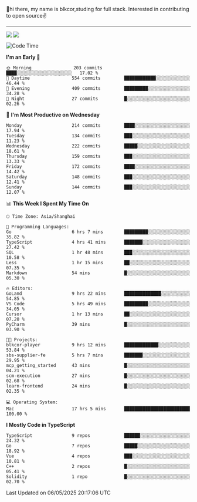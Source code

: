 👋hi there, my name is blkcor,studing for full stack.
Interested in contributing to open source✌️

<hr/>

![](https://github-readme-stats.vercel.app/api?username=blkcor)
<a href="https://github.com/blkcor/github-readme-stats">
    <img align="left" src="https://github-readme-stats.vercel.app/api/top-langs/?username=blkcor&hide=jupyter%20notebook,shaderlab,tex,c%23&langs_count=9" />
</a>


<!--START_SECTION:waka-->
![Code Time](http://img.shields.io/badge/Code%20Time-2%2C016%20hrs%2043%20mins-blue)

**I'm an Early 🐤** 

```text
🌞 Morning                203 commits         ████░░░░░░░░░░░░░░░░░░░░░   17.02 % 
🌆 Daytime                554 commits         ████████████░░░░░░░░░░░░░   46.44 % 
🌃 Evening                409 commits         █████████░░░░░░░░░░░░░░░░   34.28 % 
🌙 Night                  27 commits          █░░░░░░░░░░░░░░░░░░░░░░░░   02.26 % 
```
📅 **I'm Most Productive on Wednesday** 

```text
Monday                   214 commits         ████░░░░░░░░░░░░░░░░░░░░░   17.94 % 
Tuesday                  134 commits         ███░░░░░░░░░░░░░░░░░░░░░░   11.23 % 
Wednesday                222 commits         █████░░░░░░░░░░░░░░░░░░░░   18.61 % 
Thursday                 159 commits         ███░░░░░░░░░░░░░░░░░░░░░░   13.33 % 
Friday                   172 commits         ████░░░░░░░░░░░░░░░░░░░░░   14.42 % 
Saturday                 148 commits         ███░░░░░░░░░░░░░░░░░░░░░░   12.41 % 
Sunday                   144 commits         ███░░░░░░░░░░░░░░░░░░░░░░   12.07 % 
```


📊 **This Week I Spent My Time On** 

```text
🕑︎ Time Zone: Asia/Shanghai

💬 Programming Languages: 
Go                       6 hrs 7 mins        █████████░░░░░░░░░░░░░░░░   35.82 % 
TypeScript               4 hrs 41 mins       ███████░░░░░░░░░░░░░░░░░░   27.42 % 
SQL                      1 hr 48 mins        ███░░░░░░░░░░░░░░░░░░░░░░   10.58 % 
Less                     1 hr 15 mins        ██░░░░░░░░░░░░░░░░░░░░░░░   07.35 % 
Markdown                 54 mins             █░░░░░░░░░░░░░░░░░░░░░░░░   05.30 % 

🔥 Editors: 
GoLand                   9 hrs 22 mins       ██████████████░░░░░░░░░░░   54.85 % 
VS Code                  5 hrs 49 mins       █████████░░░░░░░░░░░░░░░░   34.05 % 
Cursor                   1 hr 13 mins        ██░░░░░░░░░░░░░░░░░░░░░░░   07.20 % 
PyCharm                  39 mins             █░░░░░░░░░░░░░░░░░░░░░░░░   03.90 % 

🐱‍💻 Projects: 
blkcor-player            9 hrs 12 mins       █████████████░░░░░░░░░░░░   53.84 % 
sbs-supplier-fe          5 hrs 7 mins        ███████░░░░░░░░░░░░░░░░░░   29.95 % 
mcp_getting_started      43 mins             █░░░░░░░░░░░░░░░░░░░░░░░░   04.21 % 
scm-execution            27 mins             █░░░░░░░░░░░░░░░░░░░░░░░░   02.68 % 
learn-frontend           24 mins             █░░░░░░░░░░░░░░░░░░░░░░░░   02.35 % 

💻 Operating System: 
Mac                      17 hrs 5 mins       █████████████████████████   100.00 % 
```

**I Mostly Code in TypeScript** 

```text
TypeScript               9 repos             ██████░░░░░░░░░░░░░░░░░░░   24.32 % 
Go                       7 repos             █████░░░░░░░░░░░░░░░░░░░░   18.92 % 
Vue                      4 repos             ███░░░░░░░░░░░░░░░░░░░░░░   10.81 % 
C++                      2 repos             █░░░░░░░░░░░░░░░░░░░░░░░░   05.41 % 
Solidity                 1 repo              █░░░░░░░░░░░░░░░░░░░░░░░░   02.70 % 
```




 Last Updated on 06/05/2025 20:17:06 UTC
<!--END_SECTION:waka-->


